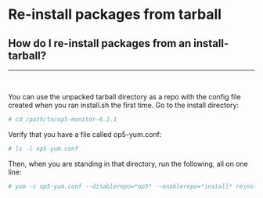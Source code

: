 # Re-install packages from tarball

## How do I re-install packages from an install-tarball?

* * * * *

 

You can use the unpacked tarball directory as a repo with the config file created when you ran install.sh the first time.
Go to the install directory:

``` {.bash data-syntaxhighlighter-params="brush: bash; gutter: false; theme: Confluence" data-theme="Confluence" style="brush: bash; gutter: false; theme: Confluence"}
# cd /path/to/op5-monitor-6.2.1
```

Verify that you have a file called op5-yum.conf:

``` {.bash data-syntaxhighlighter-params="brush: bash; gutter: false; theme: Confluence" data-theme="Confluence" style="brush: bash; gutter: false; theme: Confluence"}
# ls -l op5-yum.conf
```

Then, when you are standing in that directory, run the following, all on one line:

``` {.bash data-syntaxhighlighter-params="brush: bash; gutter: false; theme: Confluence" data-theme="Confluence" style="brush: bash; gutter: false; theme: Confluence"}
# yum -c op5-yum.conf --disablerepo=*op5* --enablerepo=*install* reinstall @op5-monitor
```

 

 

 

